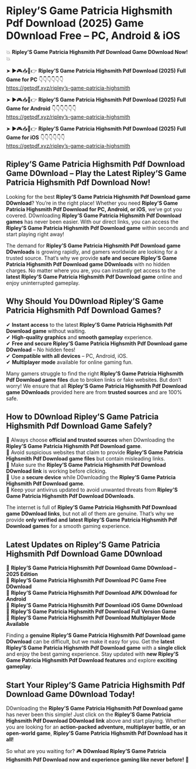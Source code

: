 # Ripley’S Game Patricia Highsmith Pdf Download (2025) Game D0wnload Free – PC, Android & iOS

💥 **Ripley’S Game Patricia Highsmith Pdf Download Game D0wnload Now!** 💥  

➤ ►🎮📥📱👉 **Ripley’S Game Patricia Highsmith Pdf Download (2025) Full Game for PC** 👇👇👇👇👇👇  
https://getpdf.xyz/ripley’s-game-patricia-highsmith  

➤ ►🎮📥📱👉 **Ripley’S Game Patricia Highsmith Pdf Download (2025) Full Game for Android** 👇👇👇👇👇👇  
https://getpdf.xyz/ripley’s-game-patricia-highsmith  

➤ ►🎮📥📱👉 **Ripley’S Game Patricia Highsmith Pdf Download (2025) Full Game for iOS** 👇👇👇👇👇👇  
https://getpdf.xyz/ripley’s-game-patricia-highsmith  

## Ripley’S Game Patricia Highsmith Pdf Download Game D0wnload – Play the Latest Ripley’S Game Patricia Highsmith Pdf Download Now!

Looking for the best **Ripley’S Game Patricia Highsmith Pdf Download game D0wnload**? You’re in the right place! Whether you need **Ripley’S Game Patricia Highsmith Pdf Download for PC, Android, or iOS**, we’ve got you covered. D0wnloading **Ripley’S Game Patricia Highsmith Pdf Download games** has never been easier. With our direct links, you can access the **Ripley’S Game Patricia Highsmith Pdf Download game** within seconds and start playing right away!  

The demand for **Ripley’S Game Patricia Highsmith Pdf Download game D0wnloads** is growing rapidly, and gamers worldwide are looking for a trusted source. That’s why we provide **safe and secure Ripley’S Game Patricia Highsmith Pdf Download game D0wnloads** with no hidden charges. No matter where you are, you can instantly get access to the **latest Ripley’S Game Patricia Highsmith Pdf Download game** online and enjoy uninterrupted gameplay.  

## **Why Should You D0wnload Ripley’S Game Patricia Highsmith Pdf Download Games?**  

✔ **Instant access** to the latest **Ripley’S Game Patricia Highsmith Pdf Download game** without waiting.  
✔ **High-quality graphics** and **smooth gameplay** experience.  
✔ **Free and secure Ripley’S Game Patricia Highsmith Pdf Download game D0wnload** – No hidden fees!  
✔ **Compatible with all devices** – PC, Android, iOS.  
✔ **Multiplayer mode** available for online gaming fun.  

Many gamers struggle to find the right **Ripley’S Game Patricia Highsmith Pdf Download game files** due to broken links or fake websites. But don’t worry! We ensure that all **Ripley’S Game Patricia Highsmith Pdf Download game D0wnloads** provided here are from **trusted sources** and are 100% safe.  

## **How to D0wnload Ripley’S Game Patricia Highsmith Pdf Download Game Safely?**  

📌 Always choose **official and trusted sources** when D0wnloading the **Ripley’S Game Patricia Highsmith Pdf Download game**.  
📌 Avoid suspicious websites that claim to provide **Ripley’S Game Patricia Highsmith Pdf Download game files** but contain misleading links.  
📌 Make sure the **Ripley’S Game Patricia Highsmith Pdf Download D0wnload link** is working before clicking.  
📌 Use a **secure device** while D0wnloading the **Ripley’S Game Patricia Highsmith Pdf Download game**.  
📌 Keep your antivirus updated to avoid unwanted threats from **Ripley’S Game Patricia Highsmith Pdf Download D0wnloads**.  

The internet is full of **Ripley’S Game Patricia Highsmith Pdf Download game D0wnload links**, but not all of them are genuine. That’s why we provide **only verified and latest Ripley’S Game Patricia Highsmith Pdf Download games** for a smooth gaming experience.  

## **Latest Updates on Ripley’S Game Patricia Highsmith Pdf Download Game D0wnload**  

🔹 **Ripley’S Game Patricia Highsmith Pdf Download Game D0wnload – 2025 Edition**  
🔹 **Ripley’S Game Patricia Highsmith Pdf Download PC Game Free D0wnload**  
🔹 **Ripley’S Game Patricia Highsmith Pdf Download APK D0wnload for Android**  
🔹 **Ripley’S Game Patricia Highsmith Pdf Download iOS Game D0wnload**  
🔹 **Ripley’S Game Patricia Highsmith Pdf Download Full Version Game**  
🔹 **Ripley’S Game Patricia Highsmith Pdf Download Multiplayer Mode Available**  

Finding a **genuine Ripley’S Game Patricia Highsmith Pdf Download game D0wnload** can be difficult, but we make it easy for you. Get the **latest Ripley’S Game Patricia Highsmith Pdf Download game** with a **single click** and enjoy the best gaming experience. Stay updated with **new Ripley’S Game Patricia Highsmith Pdf Download features** and explore **exciting gameplay**.  

## **Start Your Ripley’S Game Patricia Highsmith Pdf Download Game D0wnload Today!**  

D0wnloading the **Ripley’S Game Patricia Highsmith Pdf Download game** has never been this simple! Just click on the **Ripley’S Game Patricia Highsmith Pdf Download D0wnload link** above and start playing. Whether you are looking for an **action-packed adventure, multiplayer battle, or an open-world game**, **Ripley’S Game Patricia Highsmith Pdf Download has it all!**  

So what are you waiting for? 🎮 **D0wnload Ripley’S Game Patricia Highsmith Pdf Download now and experience gaming like never before!** 🚀  